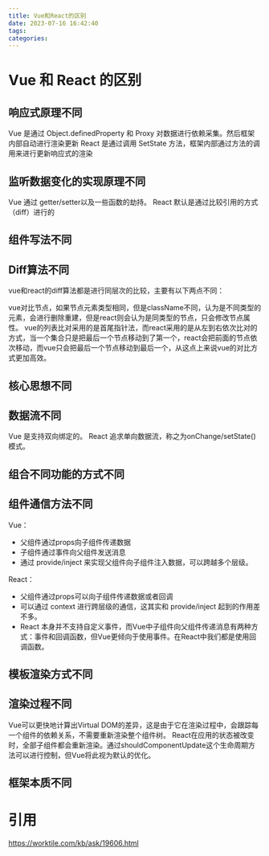 ```yaml
---
title: Vue和React的区别
date: 2023-07-16 16:42:40
tags:
categories:
---
```


# Vue 和 React 的区别

## 响应式原理不同

Vue 是通过 Object.definedProperty 和 Proxy 对数据进行依赖采集。然后框架内部自动进行渲染更新
React 是通过调用 SetState 方法，框架内部通过方法的调用来进行更新响应式的渲染


## 监听数据变化的实现原理不同

Vue 通过 getter/setter以及一些函数的劫持。
React 默认是通过比较引用的方式（diff）进行的

## 组件写法不同


## Diff算法不同

vue和react的diff算法都是进行同层次的比较，主要有以下两点不同：

vue对比节点，如果节点元素类型相同，但是className不同，认为是不同类型的元素，会进行删除重建，但是react则会认为是同类型的节点，只会修改节点属性。
vue的列表比对采用的是首尾指针法，而react采用的是从左到右依次比对的方式，当一个集合只是把最后一个节点移动到了第一个，react会把前面的节点依次移动，而vue只会把最后一个节点移动到最后一个，从这点上来说vue的对比方式更加高效。

## 核心思想不同


## 数据流不同

Vue 是支持双向绑定的。
React 追求单向数据流，称之为onChange/setState()模式。

## 组合不同功能的方式不同


## 组件通信方法不同

Vue：
* 父组件通过props向子组件传递数据
* 子组件通过事件向父组件发送消息
* 通过 provide/inject 来实现父组件向子组件注入数据，可以跨越多个层级。

React：
* 父组件通过props可以向子组件传递数据或者回调
* 可以通过 context 进行跨层级的通信，这其实和 provide/inject 起到的作用差不多。
* React 本身并不支持自定义事件，而Vue中子组件向父组件传递消息有两种方式：事件和回调函数，但Vue更倾向于使用事件。在React中我们都是使用回调函数。



## 模板渲染方式不同


## 渲染过程不同

Vue可以更快地计算出Virtual DOM的差异，这是由于它在渲染过程中，会跟踪每一个组件的依赖关系，不需要重新渲染整个组件树。
React在应用的状态被改变时，全部子组件都会重新渲染。通过shouldComponentUpdate这个生命周期方法可以进行控制，但Vue将此视为默认的优化。


## 框架本质不同



# 引用

https://worktile.com/kb/ask/19606.html
